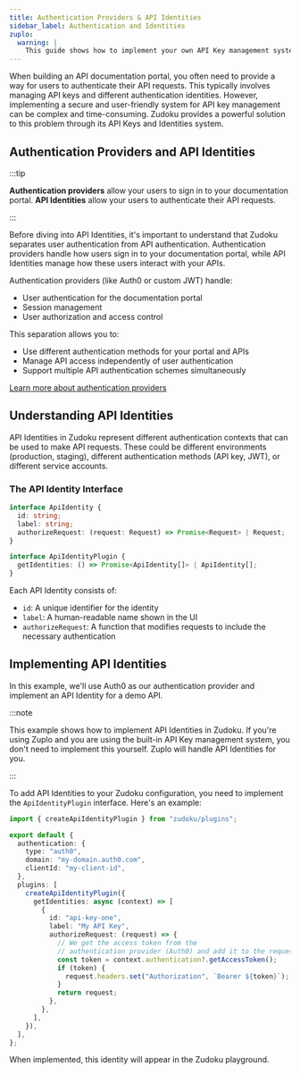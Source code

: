 ```yaml
---
title: Authentication Providers & API Identities
sidebar_label: Authentication and Identities
zuplo:
  warning: |
    This guide shows how to implement your own API Key management system in Zudoku. This is typically not needed when using Zuplo's built-in API Key management system. You only need to implement this if you want to integrate with a custom or third-party identity management system.
---
```


When building an API documentation portal, you often need to provide a way for users to authenticate
their API requests. This typically involves managing API keys and different authentication
identities. However, implementing a secure and user-friendly system for API key management can be
complex and time-consuming. Zudoku provides a powerful solution to this problem through its API Keys
and Identities system.

## Authentication Providers and API Identities

:::tip

**Authentication providers** allow your users to sign in to your documentation portal. **API
Identities** allow your users to authenticate their API requests.

:::

Before diving into API Identities, it's important to understand that Zudoku separates user
authentication from API authentication. Authentication providers handle how users sign in to your
documentation portal, while API Identities manage how these users interact with your APIs.

Authentication providers (like Auth0 or custom JWT) handle:

- User authentication for the documentation portal
- Session management
- User authorization and access control

This separation allows you to:

- Use different authentication methods for your portal and APIs
- Manage API access independently of user authentication
- Support multiple API authentication schemes simultaneously

[Learn more about authentication providers](../configuration/authentication)

## Understanding API Identities

API Identities in Zudoku represent different authentication contexts that can be used to make API
requests. These could be different environments (production, staging), different authentication
methods (API key, JWT), or different service accounts.

### The API Identity Interface

```typescript
interface ApiIdentity {
  id: string;
  label: string;
  authorizeRequest: (request: Request) => Promise<Request> | Request;
}

interface ApiIdentityPlugin {
  getIdentities: () => Promise<ApiIdentity[]> | ApiIdentity[];
}
```

Each API Identity consists of:

- `id`: A unique identifier for the identity
- `label`: A human-readable name shown in the UI
- `authorizeRequest`: A function that modifies requests to include the necessary authentication

## Implementing API Identities

In this example, we'll use Auth0 as our authentication provider and implement an API Identity for a
demo API.

:::note

This example shows how to implement API Identities in Zudoku. If you're using Zuplo and you are
using the built-in API Key management system, you don't need to implement this yourself. Zuplo will
handle API Identities for you.

:::

To add API Identities to your Zudoku configuration, you need to implement the `ApiIdentityPlugin`
interface. Here's an example:

```typescript
import { createApiIdentityPlugin } from "zudoku/plugins";

export default {
  authentication: {
    type: "auth0",
    domain: "my-domain.auth0.com",
    clientId: "my-client-id",
  },
  plugins: [
    createApiIdentityPlugin({
      getIdentities: async (context) => [
        {
          id: "api-key-one",
          label: "My API Key",
          authorizeRequest: (request) => {
            // We get the access token from the
            // authentication provider (Auth0) and add it to the request headers
            const token = context.authentication?.getAccessToken();
            if (token) {
              request.headers.set("Authorization", `Bearer ${token}`);
            }
            return request;
          },
        },
      ],
    }),
  ],
};
```

When implemented, this identity will appear in the Zudoku playground.
